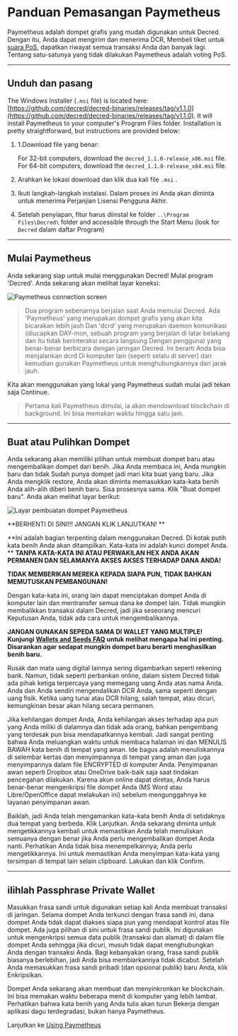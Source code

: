# Panduan Pemasangan Paymetheus 

Paymetheus adalah dompet grafis yang mudah digunakan untuk Decred. Dengan itu, Anda dapat mengirim dan menerima DCR,
Membeli tiket untuk [suara PoS](/mining/proof-of-stake.md), dapatkan riwayat semua transaksi Anda dan banyak lagi.
Tentang satu-satunya yang tidak dilakukan Paymetheus adalah voting PoS.

---

## Unduh dan pasang 

The Windows Installer (`.msi` file) is located here: [https://github.com/decred/decred-binaries/releases/tag/v1.1.0](https://github.com/decred/decred-binaries/releases/tag/v1.1.0). It will install Paymetheus to your computer's Program Files folder. Installation is pretty straightforward, but instructions are provided below:

1. 1.Download file yang benar:

    For 32-bit computers, download the `decred_1.1.0-release_x86.msi` file. <br />
    For 64-bit computers, download the `decred_1.1.0-release_x64.msi` file.

2. Arahkan ke lokasi download dan klik dua kali file `.msi` .

3. Ikuti langkah-langkah instalasi. Dalam proses ini Anda akan diminta untuk menerima Perjanjian Lisensi Pengguna Akhir.

4. Setelah penyiapan, fitur harus diinstal ke folder `..\Program Files\Decred\` folder and accessible through the Start Menu (look for `Decred` dalam daftar Program)

---

## Mulai Paymetheus 
Anda sekarang siap untuk mulai menggunakan Decred! Mulai program 'Decred'. Anda sekarang akan melihat layar koneksi:  

![Paymetheus connection screen](../../img/Paymetheus-dcrd-login.png)  

> Dua program sebenarnya berjalan saat Anda memulai Decred. Ada 'Paymetheus' yang merupakan dompet grafis yang akan kita bicarakan lebih jauh
> Dan 'dcrd' yang merupakan daemon komunikasi (diucapkan DAY-mon, sebuah program yang berjalan di latar belakang dan itu tidak berinteraksi secara langsung
> Dengan pengguna) yang benar-benar berbicara dengan jaringan Decred. Ini berarti Anda bisa menjalankan dcrd
> Di komputer lain (seperti selalu di server) dan kemudian gunakan Paymetheus untuk menghubungkannya dari jarak jauh.

Kita akan menggunakan yang lokal yang Paymetheus sudah mulai jadi tekan saja Continue.

> Pertama kali Paymetheus dimulai, ia akan mendownload blockchain di background. Ini bisa memakan waktu hingga satu jam.

---

## Buat atau Pulihkan Dompet 
Anda sekarang akan memiliki pilihan untuk membuat dompet baru atau mengembalikan dompet dari benih. Jika Anda membaca ini, Anda mungkin baru dan tidak
Sudah punya dompet jadi mari kita buat yang baru. Jika Anda mengklik restore, Anda akan diminta memasukkan kata-kata benih Anda alih-alih diberi benih baru.
Sisa prosesnya sama. Klik "Buat dompet baru". Anda akan melihat layar berikut:  

![Layar pembuatan dompet Paymetheus](/img/Paymetheus-seed-window.png)  

<i class="fa fa-exclamation-triangle"></i> **BERHENTI DI SINI!!! JANGAN KLIK LANJUTKAN! **

**Ini adalah bagian terpenting dalam menggunakan Decred. Di kotak putih kata benih Anda akan ditampilkan. Kata-kata ini adalah kunci dompet Anda.  **
 **TANPA KATA-KATA INI ATAU PERWAKILAN HEX ANDA AKAN PERMANEN DAN SELAMANYA AKSES AKSES TERHADAP DANA ANDA!**  

**TIDAK MEMBERIKAN MEREKA KEPADA SIAPA PUN, TIDAK BAHKAN MEMUTUSKAN PEMBANGUNAN!**

Dengan kata-kata ini, orang lain dapat menciptakan dompet Anda di komputer lain dan mentransfer semua dana ke dompet lain. Tidak mungkin membalikkan transaksi dalam Decred, jadi jika seseorang mencuri Keputusan Anda, tidak ada cara untuk mengembalikannya.  

<i class="fa fa-exclamation-triangle"></i> **JANGAN GUNAKAN SEPEDA SAMA DI WALLET YANG MULTIPLE! Kunjungi [Wallets and Seeds FAQ](/faq/wallets-and-seeds.md#3-can-i-run-multiple-wallets) untuk melihat mengapa hal ini penting. Disarankan agar sedapat mungkin dompet baru berarti menghasilkan benih baru.** 

Rusak dan mata uang digital lainnya sering digambarkan seperti rekening bank. Namun, tidak seperti perbankan online, dalam sistem Decred tidak ada pihak ketiga terpercaya yang memegang uang Anda atas nama Anda. Anda dan Anda sendiri mengendalikan DCR Anda, sama seperti dengan uang fisik. Ketika uang tunai atau DCR hilang, salah tempat, atau dicuri, kemungkinan besar akan hilang secara permanen.

Jika kehilangan dompet Anda, Anda kehilangan akses terhadap apa pun yang Anda miliki di dalamnya dan tidak ada orang, bahkan pengembang yang terdesak pun bisa mendapatkannya kembali. Jadi sangat penting bahwa Anda meluangkan waktu untuk membaca halaman ini dan MENULIS BAWAH kata benih di tempat yang aman. Ide bagus adalah menuliskannya di selembar kertas dan menyimpannya di tempat yang aman dan juga menyimpannya dalam file ENCRYPTED di komputer Anda. Penyimpanan awan seperti Dropbox atau OneDrive baik-baik saja saat tindakan pencegahan dilakukan. Karena akun online dapat diretas, Anda harus benar-benar mengenkripsi file dompet Anda (MS Word atau Libre/OpenOffice dapat melakukan ini) sebelum mengunggahnya ke layanan penyimpanan awan.

Baiklah, jadi Anda telah mengamankan kata-kata benih Anda di setidaknya dua tempat yang berbeda. Klik Lanjutkan. Anda sekarang diminta untuk mengetikkannya kembali untuk memastikan Anda telah menuliskan semuanya dengan benar jika Anda perlu mengembalikan dompet Anda nanti. Perhatikan Anda tidak bisa menempelkannya; Anda perlu mengetikkannya. Ini untuk memastikan Anda menyimpan kata-kata yang tersimpan di tempat lain selain clipboard. Lakukan dan klik Confirm.

---

## ilihlah Passphrase Private Wallet 
Masukkan frasa sandi untuk digunakan setiap kali Anda membuat transaksi di jaringan. Selama dompet Anda terkunci dengan frasa sandi ini, dana dompet Anda tidak dapat diakses siapa pun yang mendapat kontrol atas file dompet. Ada juga pilihan di sini untuk frasa sandi publik. Ini digunakan untuk mengenkripsi semua data publik (transaksi dan alamat) di dalam file dompet Anda sehingga jika dicuri, musuh tidak dapat menghubungkan Anda dengan transaksi Anda. Bagi kebanyakan orang, frasa sandi publik biasanya berlebihan, jadi Anda bisa membiarkannya tidak dicabut. Setelah Anda memasukkan frasa sandi pribadi (dan opsional publik) baru Anda, klik Enkripsikan.

Dompet Anda sekarang akan membuat dan menyinkronkan ke blockchain. Ini bisa memakan waktu beberapa menit di komputer yang lebih lambat. Perhatikan bahwa kata benih yang Anda tulis akan turun
Bekerja dengan aplikasi dagu terdegradasi, bukan hanya Paymetheus.

Lanjutkan ke [Using Paymetheus](using-paymetheus.md)
